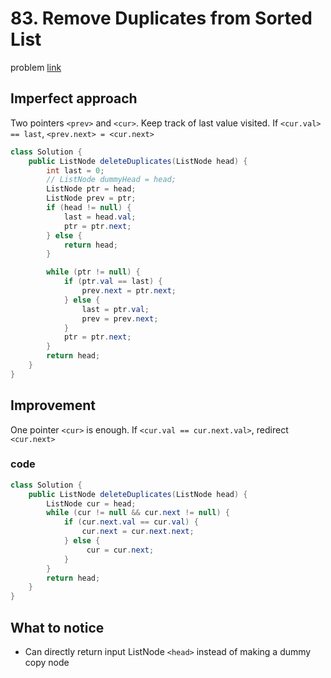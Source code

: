 # 83. Remove Duplicates from Sorted List
problem [link](https://leetcode.com/problems/remove-duplicates-from-sorted-list/)
## Imperfect approach
Two pointers `<prev>` and `<cur>`. Keep track of last value visited. If `<cur.val> == last`, `<prev.next> = <cur.next>`

```java
class Solution {
    public ListNode deleteDuplicates(ListNode head) {
        int last = 0;
        // ListNode dummyHead = head;
        ListNode ptr = head;
        ListNode prev = ptr;
        if (head != null) {
            last = head.val;
            ptr = ptr.next;
        } else {
            return head;
        }

        while (ptr != null) {
            if (ptr.val == last) {
                prev.next = ptr.next;
            } else {
                last = ptr.val;
                prev = prev.next;
            }
            ptr = ptr.next;
        }
        return head;
    }
}
```

## Improvement
One pointer `<cur>` is enough. If `<cur.val == cur.next.val>`, redirect `<cur.next>`

### code
```java
class Solution {
    public ListNode deleteDuplicates(ListNode head) {
        ListNode cur = head;
        while (cur != null && cur.next != null) {
            if (cur.next.val == cur.val) {
                cur.next = cur.next.next;
            } else {
                 cur = cur.next;
            }
        }
        return head;
    }
}
```

## What to notice
* Can directly return input ListNode `<head>` instead of making a dummy copy node
